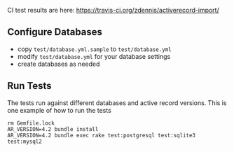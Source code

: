 CI test results are here: https://travis-ci.org/zdennis/activerecord-import/

## Configure Databases ##
* copy ``test/database.yml.sample`` to ``test/database.yml``
* modify ``test/database.yml`` for your database settings
* create databases as needed

## Run Tests ##

The tests run against different databases and active record versions.  This is one example of how to run the tests

    rm Gemfile.lock
    AR_VERSION=4.2 bundle install
    AR_VERSION=4.2 bundle exec rake test:postgresql test:sqlite3 test:mysql2

